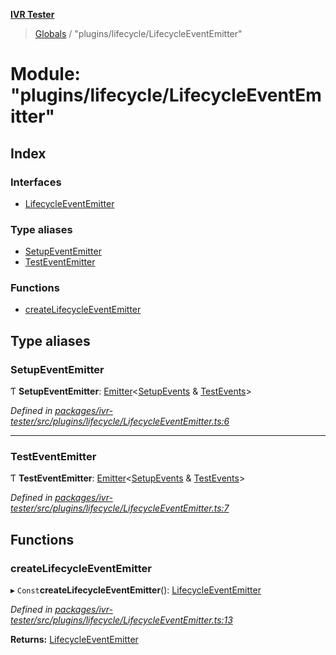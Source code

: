 **[IVR Tester](../README.md)**

> [Globals](../README.md) / "plugins/lifecycle/LifecycleEventEmitter"

# Module: "plugins/lifecycle/LifecycleEventEmitter"

## Index

### Interfaces

* [LifecycleEventEmitter](../interfaces/_plugins_lifecycle_lifecycleeventemitter_.lifecycleeventemitter.md)

### Type aliases

* [SetupEventEmitter](_plugins_lifecycle_lifecycleeventemitter_.md#setupeventemitter)
* [TestEventEmitter](_plugins_lifecycle_lifecycleeventemitter_.md#testeventemitter)

### Functions

* [createLifecycleEventEmitter](_plugins_lifecycle_lifecycleeventemitter_.md#createlifecycleeventemitter)

## Type aliases

### SetupEventEmitter

Ƭ  **SetupEventEmitter**: [Emitter](../interfaces/_plugins_emitter_.emitter.md)\<[SetupEvents](_plugins_lifecycle_setupevents_.md#setupevents) & [TestEvents](_plugins_lifecycle_testevents_.md#testevents)>

*Defined in [packages/ivr-tester/src/plugins/lifecycle/LifecycleEventEmitter.ts:6](https://github.com/SketchingDev/ivr-tester/blob/f7aae90/packages/ivr-tester/src/plugins/lifecycle/LifecycleEventEmitter.ts#L6)*

___

### TestEventEmitter

Ƭ  **TestEventEmitter**: [Emitter](../interfaces/_plugins_emitter_.emitter.md)\<[SetupEvents](_plugins_lifecycle_setupevents_.md#setupevents) & [TestEvents](_plugins_lifecycle_testevents_.md#testevents)>

*Defined in [packages/ivr-tester/src/plugins/lifecycle/LifecycleEventEmitter.ts:7](https://github.com/SketchingDev/ivr-tester/blob/f7aae90/packages/ivr-tester/src/plugins/lifecycle/LifecycleEventEmitter.ts#L7)*

## Functions

### createLifecycleEventEmitter

▸ `Const`**createLifecycleEventEmitter**(): [LifecycleEventEmitter](../interfaces/_plugins_lifecycle_lifecycleeventemitter_.lifecycleeventemitter.md)

*Defined in [packages/ivr-tester/src/plugins/lifecycle/LifecycleEventEmitter.ts:13](https://github.com/SketchingDev/ivr-tester/blob/f7aae90/packages/ivr-tester/src/plugins/lifecycle/LifecycleEventEmitter.ts#L13)*

**Returns:** [LifecycleEventEmitter](../interfaces/_plugins_lifecycle_lifecycleeventemitter_.lifecycleeventemitter.md)
